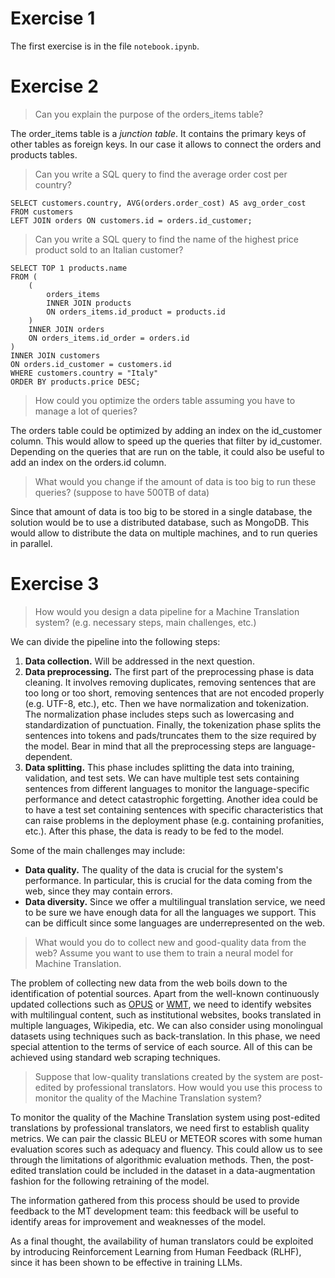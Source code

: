 # Exercise 1
The first exercise is in the file `notebook.ipynb`.

# Exercise 2
> Can you explain the purpose of the orders_items table? 

The order_items table is a _junction table_. It contains the primary keys of other tables as foreign keys. In our case it allows to connect the orders and products tables.

> Can you write a SQL query to find the average order cost per country?

```mysql
SELECT customers.country, AVG(orders.order_cost) AS avg_order_cost
FROM customers
LEFT JOIN orders ON customers.id = orders.id_customer;
```

> Can you write a SQL query to find the name of the highest price product sold to an Italian customer?

```mysql 
SELECT TOP 1 products.name 
FROM (
    (
        orders_items
        INNER JOIN products 
        ON orders_items.id_product = products.id
    )
    INNER JOIN orders
    ON orders_items.id_order = orders.id
)
INNER JOIN customers
ON orders.id_customer = customers.id
WHERE customers.country = "Italy"
ORDER BY products.price DESC;
```

> How could you optimize the orders table assuming you have to manage a lot of queries?

The orders table could be optimized by adding an index on the id_customer column. This would allow to speed up the queries that filter by id_customer. 
Depending on the queries that are run on the table, it could also be useful to add an index on the orders.id column.

> What would you change if the amount of data is too big to run these queries? (suppose to have 500TB of data)

Since that amount of data is too big to be stored in a single database, the solution would be to use a distributed database, such as MongoDB. 
This would allow to distribute the data on multiple machines, and to run queries in parallel. 


# Exercise 3

> How would you design a data pipeline for a Machine Translation system? (e.g. necessary steps, main challenges, etc.)

We can divide the pipeline into the following steps:
1. **Data collection.** Will be addressed in the next question.
2. **Data preprocessing.** The first part of the preprocessing phase is data cleaning. It involves removing duplicates, removing sentences that are too long or too short, removing sentences that are not encoded properly (e.g. UTF-8, etc.), etc. Then we have normalization and tokenization. The normalization phase includes steps such as lowercasing and standardization of punctuation. Finally, the tokenization phase splits the sentences into tokens and pads/truncates them to the size required by the model. Bear in mind that all the preprocessing steps are language-dependent. 
3. **Data splitting.** This phase includes splitting the data into training, validation, and test sets. We can have multiple test sets containing sentences from different languages to monitor the language-specific performance and detect catastrophic forgetting. Another idea could be to have a test set containing sentences with specific characteristics that can raise problems in the deployment phase (e.g. containing profanities, etc.). After this phase, the data is ready to be fed to the model. 


Some of the main challenges may include:
- **Data quality.** The quality of the data is crucial for the system's performance. In particular, this is crucial for the data coming from the web, since they may contain errors. 
- **Data diversity.** Since we offer a multilingual translation service, we need to be sure we have enough data for all the languages we support. This can be difficult since some languages are underrepresented on the web. 

> What would you do to collect new and good-quality data from the web? Assume you want to use them to train a neural model for Machine Translation.

The problem of collecting new data from the web boils down to the identification of potential sources. Apart from the well-known continuously updated collections such as [OPUS](https://opus.nlpl.eu) or [WMT](http://www.statmt.org/wmt20/translation-task.html), we need to identify websites with multilingual content, such as institutional websites, books translated in multiple languages, Wikipedia, etc. We can also consider using monolingual datasets using techniques such as back-translation. In this phase, we need special attention to the terms of service of each source. All of this can be achieved using standard web scraping techniques.

> Suppose that low-quality translations created by the system are post-edited by professional translators. How would you use this process to monitor the quality of the Machine Translation system?

To monitor the quality of the Machine Translation system using post-edited translations by professional translators, we need first to establish quality metrics. We can pair the classic BLEU or METEOR scores with some human evaluation scores such as adequacy and fluency. This could allow us to see through the limitations of algorithmic evaluation methods. Then, the post-edited translation could be included in the dataset in a data-augmentation fashion for the following retraining of the model. 

The information gathered from this process should be used to provide feedback to the MT development team: this feedback will be useful to identify areas for improvement and weaknesses of the model.

As a final thought, the availability of human translators could be exploited by introducing Reinforcement Learning from Human Feedback (RLHF), since it has been shown to be effective in training LLMs. 

